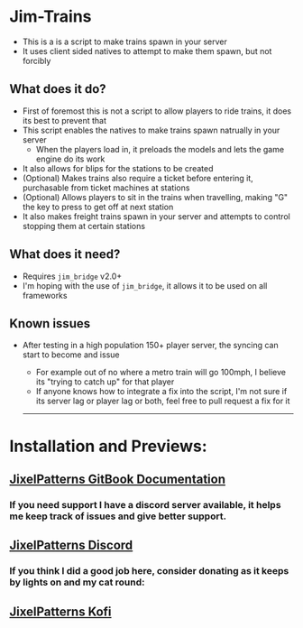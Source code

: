 # Jim-Trains

- This is a is a script to make trains spawn in your server
- It uses client sided natives to attempt to make them spawn, but not forcibly

## What does it do?

- First of foremost this is not a script to allow players to ride trains, it does its best to prevent that
- This script enables the natives to make trains spawn natrually in your server
  - When the players load in, it preloads the models and lets the game engine do its work
- It also allows for blips for the stations to be created
- (Optional) Makes trains also require a ticket before entering it, purchasable from ticket machines at stations
- (Optional) Allows players to sit in the trains when travelling, making "G" the key to press to get off at next station
- It also makes freight trains spawn in your server and attempts to control stopping them at certain stations

## What does it need?
- Requires `jim_bridge` v2.0+
- I'm hoping with the use of `jim_bridge`, it allows it to be used on all frameworks

## Known issues

- After testing in a high population 150+ player server, the syncing can start to become and issue
  - For example out of no where a metro train will go 100mph, I believe its "trying to catch up" for that player
  - If anyone knows how to integrate a fix into the script, I'm not sure if its server lag or player lag or both, feel free to pull request a fix for it

  ---

# Installation and Previews:
## [JixelPatterns GitBook Documentation](https://jixelpatterns.gitbook.io/docs)

### If you need support I have a discord server available, it helps me keep track of issues and give better support.
## [JixelPatterns Discord](https://discord.gg/9pCDHmjYwd)

### If you think I did a good job here, consider donating as it keeps by lights on and my cat round:
## [JixelPatterns Kofi](https://ko-fi.com/jixelpatterns)